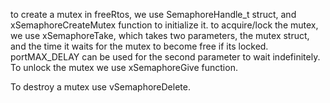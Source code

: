 to create a mutex in freeRtos, we use SemaphoreHandle_t struct, and xSemaphoreCreateMutex function to initialize it. to acquire/lock the mutex, we use xSemaphoreTake, which takes two parameters, the mutex struct, and the time it waits for the mutex to become free if its locked. portMAX_DELAY can be used for the second parameter to wait indefinitely. To unlock the mutex we use xSemaphoreGive function.

To destroy a mutex use vSemaphoreDelete.
